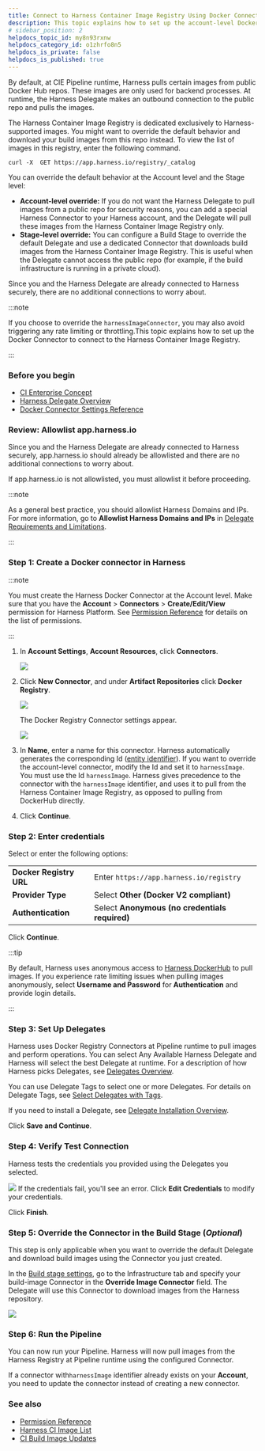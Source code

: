 ```yaml
---
title: Connect to Harness Container Image Registry Using Docker Connector
description: This topic explains how to set up the account-level Docker Connector to connect to the Harness Container Image Registry.
# sidebar_position: 2
helpdocs_topic_id: my8n93rxnw
helpdocs_category_id: o1zhrfo8n5
helpdocs_is_private: false
helpdocs_is_published: true
---
```


By default, at CIE Pipeline runtime, Harness pulls certain images from public Docker Hub repos. These images are only used for backend processes. At runtime, the Harness Delegate makes an outbound connection to the public repo and pulls the images.

The Harness Container Image Registry is dedicated exclusively to Harness-supported images. You might want to override the default behavior and download your build images from this repo instead. To view the list of images in this registry, enter the following command.

```
curl -X  GET https://app.harness.io/registry/_catalog
```
You can override the default behavior at the Account level and the Stage level:

* **Account-level override:** If you do not want the Harness Delegate to pull images from a public repo for security reasons, you can add a special Harness Connector to your Harness account, and the Delegate will pull these images from the Harness Container Image Registry only.
* **Stage-level override:** You can configure a Build Stage to override the default Delegate and use a dedicated Connector that downloads build images from the Harness Container Image Registry. This is useful when the Delegate cannot access the public repo (for example, if the build infrastructure is running in a private cloud).

Since you and the Harness Delegate are already connected to Harness securely, there are no additional connections to worry about.

:::note

If you choose to override the `harnessImageConnector`, you may also avoid triggering any rate limiting or throttling.This topic explains how to set up the Docker Connector to connect to the Harness Container Image Registry.

:::

### Before you begin

* [CI Enterprise Concept](../../continuous-integration/ci-quickstarts/ci-concepts.md)
* [Harness Delegate Overview](/docs/platform/2_Delegates/delegate-concepts/delegate-overview.md)
* [Docker Connector Settings Reference](ref-cloud-providers/docker-registry-connector-settings-reference.md)

### Review: Allowlist app.harness.io

Since you and the Harness Delegate are already connected to Harness securely, app.harness.io should already be allowlisted and there are no additional connections to worry about.

If app.harness.io is not allowlisted, you must allowlist it before proceeding.

:::note

As a general best practice, you should allowlist Harness Domains and IPs. For more information, go to **Allowlist Harness Domains and IPs** in [Delegate Requirements and Limitations](../2_Delegates/delegate-concepts/delegate-requirements.md).

:::

### Step 1: Create a Docker connector in Harness

:::note

You must create the Harness Docker Connector at the Account level. Make sure that you have the **Account** > **Connectors** > **Create/Edit/View** permission for Harness Platform. See [Permission Reference](../4_Role-Based-Access-Control/ref-access-management/permissions-reference.md) for details on the list of permissions.

:::

1. In **Account Settings**, **Account Resources**, click **Connectors**.

   ![](./static/connect-to-harness-container-image-registry-using-docker-connector-45.png)

2. Click **New Connector**, and under **Artifact Repositories** click **Docker Registry**.

   ![](./static/connect-to-harness-container-image-registry-using-docker-connector-46.png)

   The Docker Registry Connector settings appear.

   ![](./static/connect-to-harness-container-image-registry-using-docker-connector-47.png)

3. In **Name**, enter a name for this connector.
   Harness automatically generates the corresponding Id ([entity identifier](../20_References/entity-identifier-reference.md)).
   If you want to override the account-level connector, modify the Id and set it to `harnessImage`. You must use the Id `harnessImage`.
   Harness gives precedence to the connector with the `harnessImage` identifier, and uses it to pull from the Harness Container Image Registry, as opposed to pulling from DockerHub directly.
4. Click **Continue**.

### Step 2: Enter credentials

Select or enter the following options:

|  |  |
| --- | --- |
| **Docker Registry URL** | Enter `https://app.harness.io/registry` |
| **Provider Type** | Select **Other (Docker V2 compliant)** |
| **Authentication** | Select **Anonymous (no credentials required)** |

Click **Continue**.

:::tip

By default, Harness uses anonymous access to [Harness DockerHub](https://hub.docker.com/u/harness) to pull images. If you experience rate limiting issues when pulling images anonymously, select **Username and Password** for **Authentication** and provide login details.

:::

### Step 3: Set Up Delegates

Harness uses Docker Registry Connectors at Pipeline runtime to pull images and perform operations. You can select Any Available Harness Delegate and Harness will select the best Delegate at runtime. For a description of how Harness picks Delegates, see [Delegates Overview](/docs/platform/2_Delegates/delegate-concepts/delegate-overview.md).

You can use Delegate Tags to select one or more Delegates. For details on Delegate Tags, see [Select Delegates with Tags](/docs/platform/2_Delegates/manage-delegates/select-delegates-with-selectors.md).

If you need to install a Delegate, see [Delegate Installation Overview](/docs/platform/2_Delegates/delegate-concepts/delegate-overview.md).

Click **Save and Continue**.

### Step 4: Verify Test Connection

Harness tests the credentials you provided using the Delegates you selected.

![](./static/connect-to-harness-container-image-registry-using-docker-connector-48.png)
If the credentials fail, you'll see an error. Click **Edit Credentials** to modify your credentials.

Click **Finish**.

### Step 5: Override the Connector in the Build Stage (*Optional*)

This step is only applicable when you want to override the default Delegate and download build images using the Connector you just created.

In the [Build stage settings](/docs/continuous-integration/use-ci/build-stage-settings/ci-stage-settings.md), go to the Infrastructure tab and specify your build-image Connector in the **Override Image Connector** field. The Delegate will use this Connector to download images from the Harness repository.

![](./static/connect-to-harness-container-image-registry-using-docker-connector-49.png)

### Step 6: Run the Pipeline

You can now run your Pipeline. Harness will now pull images from the Harness Registry at Pipeline runtime using the configured Connector.

If a connector with`harnessImage` identifier already exists on your **Account**, you need to update the connector instead of creating a new connector.

### See also

* [Permission Reference](../4_Role-Based-Access-Control/ref-access-management/permissions-reference.md)
* [Harness CI Image List](../../continuous-integration/use-ci/build-stage-settings/harness-ci.md)
* [CI Build Image Updates](../../continuous-integration/use-ci/build-stage-settings/ci-build-image-updates.md)

